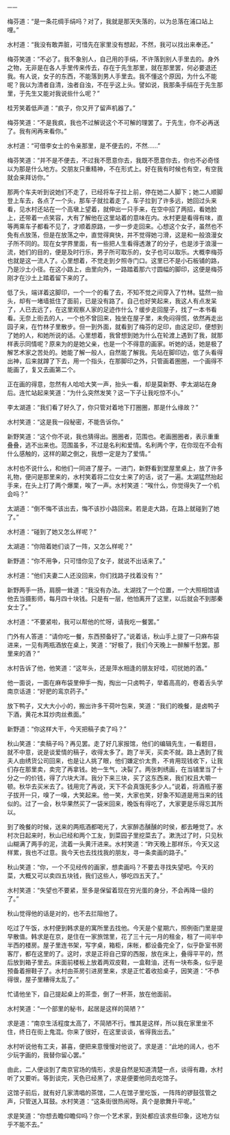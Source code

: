     一一 

   梅芬道：“是一条花绸手绢吗？对了，我就是那天失落的，以为总落在浦口站上哩。”

   水村道：“我没有敢弄脏，可惜先在家里没有想起，不然，我可以找出来奉还。”

   梅芬笑道：“不必了。我不象别人，自己用的手绢，不许落到别人手里去的。身外之物，无非是在各人手里传来传去，存在于先生那里，就在那里罢，何必要退还我。有人说，女子的东西，不能落到男人手里去。我不懂这个原因，为什么不能呢？我以为清者自清，浊者自浊，不在乎这上头。譬如说，我那条手绢在于先生那里，于先生又能对我说些什么呢？”

   桂芳笑着低声道：“疯子，你又开了留声机器了。”

   梅芬笑道：“不是我疯，我也不过解说这个不可解的理罢了。于先生，你不必再送了。我有闲再来看你。”

   水村道：“可借李女士的令亲那里，是不便去的，不然……”

   梅芬笑道：“并不是不便去，不过我不愿意你去，我既不愿意你去，你也不必奇怪以为那是什么地方。交朋友只重精神，不在形式上。好在我有时候也有空，有空我就会来拜访你。”

   那两个车夫听到说她们不走了，已经将车子拉上前，停在她二人脚下；她二人顺脚登上车去，各点了一个头，那车子就拉着走了。车子拉到了许多远，她回过头来看，见水村还站在一个高墩上望着，就伸出一只手来，在空中招了两招，看她脸上，还带着一点笑容，大有了解他在这里站着的意味在内。水村更是看得有味，直等两乘车子都看不见了，才顺着原路，一步一步走回来。心想这个女子，虽然也不免有点放荡，但是在放荡之中，直觉得爽快，并不觉得她刁滑，这是和一般浪漫女子所不同的。现在女学界里面，有一些把人生看得透澈了的分子，也是涉于浪漫一流，她们的目的，便是及时行乐，男子所可取乐的，女子也可以取乐。大概李梅芬也就是这一流人了。心里想着，不觉走到夕照寺门口。这里已不是小石板铺的路，乃是沙土小径。在这小路上，由里向外，一路踏着那六寸圆幅的脚印，这便是梅芬刚才在沙土上踏着留下来的了。

   低了头，端详着这脚印，一个一个的看了去，不知不觉之间穿入了竹林。猛然一抬头，却有一堵墙抵住了面前，已是没有路了。自己也好笑起来，我这人有点发呆了，人已去远了，在这里观察人家的足迹作什么？缓步走回屋子，找了一本书看看。无奈上街去的人，一个也不曾回来，独坐在屋子里，未免闷得慌，依然再走出园子来，在竹林子里散步。但一到外面，就看到了梅芬的足印，由这足印，便想到了她的人，和她所说的话。心里想着，我曾想到她为什么在轮渡上遇到了我，就那样表示同情呢？原来为的是她父亲，也是一个不得意的画家。听她的话，她是极了解艺术家之苦处的。她能了解一般人，自然能了解我。先站在脚印边，低了头看得出神，后来就蹲了下去，用一个指头，在那脚印之外，只管画着圈圈，一个画得不能画了，复又去画第二个。

   正在画的得意，忽然有人哈哈大笑一声，抬头一看，却是莫新野、李太湖站在身后。连忙站起来笑道：“为什么突然发笑？这一下子让我吃惊不小。”

   李太湖道：“我们看了好久了，你只管对着地下打圈圈，那是什么缘故？”

   水村笑道：“这是我一段秘密，不能告诉你。”

   新野笑道：“这个你不说，我也猜得出。圈圈者，范围也。老画圈圈者，表示重重叠叠，逃不出来也。范围虽多，不过是名利和爱情。名利两个字，在你现在不会有什么感触的，这样的颠之倒之，我想一定是为了爱情。”

   水村也不说什么，和他们一同进了屋子。一进门，新野看到堂屋里桌上，放了许多礼物，便问是那里来的，水村笑着将二位女士来了的话，说了一遍。太湖猛然抬起手来，在头上打了两个爆栗，唉了一声。水村笑道：“唉什么，你觉得失了一个机会吗？”

   太湖道：“倒不悔不该出去，悔不该抄小路回来。若是走大路，在路上就碰到了她了。”

   水村道：“碰到了她又怎么样呢？”

   太湖道：“你陪着她们谈了一阵，又怎么样呢？”

   新野道：“你不用争，只可惜你见了女子，就说不出话来了。”

   水村道：“他们夫妻二人还没回来，你们找路子找着没有？”

   新野两手一扬，肩膀一耸道：“我没有办法。太湖找了一个位置，一个大照相馆请他去当摄影师，每月四十块钱。只是有一层，他怕离开了这里，以后就会不到那秦女士了。”

   水村道：“不要紧啦，我可以帮他的忙呀，请我吃一餐罢。”

   门外有人答道：“请你吃一餐，东西预备好了。”说着话，秋山手上提了一只麻布袋进来，一见有两瓶酒放在桌上，笑道：“好极了，我们今天晚上一醉解千愁罢。那里来的酒？”

   水村告诉了他，他笑道：“这年头，还是萍水相逢的朋友好哇，叨扰她的酒。”

   他一面说，一面在麻布袋里伸手一掏，掏出一只卤鸭子，举着高高的，卷着舌头学南京话道：“好肥的鸾京药子。”

   放下鸭子，又大大小小的，搬出许多干荷叶包来，笑道：“我们的晚餐，是卤鸭子下酒，黄花木耳炒肉丝煮面。”

   新野道：“你这样大干，今天把稿子卖了吗？”

   秋山笑道：“卖稿子吗？再见罢。走了好几家报馆，他们的编辑先生，一看题目，就不中意，说是谈爱情的稿子，收得太多了。跑了半天，买卖不就。路上遇到了我夫人由绣货公司回来，也是让人挑了眼，他们嫌定价太贵，不肯用现钱收下，让我们存在那里卖，卖完了再拿钱。她一生气，决裂了。两张刺绣画，在当铺里当了十分之一的价钱，得了六块大洋。我分下来三块，买了这东西来，我们权且大嚼一顿。秋华去买米去了。钱用完了再说，天下不会真饿死多少人。”说着，将酒瓶子塞子拔开一只，嗅了一嗅，大笑起来。他一笑，大家也笑，好象不知道是用当来的钱似的。过了一会，秋华果然买了一袋米回来，晚饭有得吃了，大家更是乐得忘其所以。

   到了晚餐的时候，送来的两瓶酒都喝光了，大家醉态醺醺的时侯，都去睡觉了。水村次日起来时，秋山已经和两个工友，到菜园子里挖菜去了。漱洗过了时，只见秋山糊满了两手的泥，流着一头黄汗进来。水村笑道：“昨天晚上那样乐，今天又这样累，我也不过意。我今天也去找找我的朋友，寻一条卖画的路子。”

   秋山笑道：“你，一个不见经传的画家，想卖画吗？不要去寻找失望吧。今天的菜，大概又可以卖四五块钱，我们这些人，够吃四五天了。”

   水村笑道：“失望也不要紧，至多是保留着现在穷光蛋的身分，不会再降一级的了。”

   秋山觉得他的话是对的，也不去拦阻他了。

   吃过了午饭，水村便到韩求是的寓所里去找他。今天是个星期六，照例衙门里是提早散值。韩求是在京，是住在一家旅馆里，花了三十元一月的租金，租了一间半中半西的楼房。屋子里连书架，写字桌，箱柜，床帐，都设备完全了，似乎卧室书房客厅，都在这里的了。这时，求是正将自己穿的西服，放在床上，叠得平平的，然后放到箱子里去。床面前楼板上放着两双皮鞋，一盒鞋油，还有一块布条，似乎是预备着擦鞋子了。水村由茶房引进房里来，求是正忙着收拾桌子，因笑道：“不恭得很，屋子里糟得太乱了。”

   忙请他坐下，自己提起桌上的茶壶，倒了一杯茶，放在他面前。

   水村笑道：“一个部里的秘书，起居是这样的简陋？”

   求是道：“南京生活程度太高了，不简陋不行。惟其是这样，所以我在家里坐不住，终日在街上鬼混。你来了很好，在这里谈谈，省得我出去。”

   水村听说他有工夫，甚喜，便把来意慢慢对他说了。求是道：“此地的阔人，也不少玩字画的，我替你留心罢。”

   由此，二人便谈到了南京官场的情形，求是自然是知道清楚一点，谈得有趣，水村听了又要听。等到谈完，天色已经黑了，求是便要他同去吃馆子。

   这馆子前后，就有好几家清唱的茶馆，二人在馆子里吃饭，一阵阵的锣鼓弦管之声，只管送入耳鼓。水村笑道：“这条街很热闹呀。真个是歌舞升平呢。”

   求是笑道：“你想去瞻仰瞻仰吗？你一个艺术家，到处都应该求些印象，这地方似乎不能不去。”

